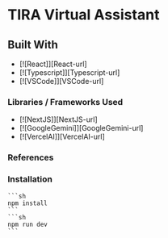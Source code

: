 # TIRA Virtual Assistant
<a name="readme-top"></a>

## Built With

* [![React]][React-url]
* [![Typescript]][Typescript-url]
* [![VSCode]][VSCode-url]

### Libraries / Frameworks Used

* [![NextJS]][NextJS-url]
* [![GoogleGemini]][GoogleGemini-url]
* [![VercelAI]][VercelAI-url]

### References



### Installation

    ```sh
    npm install
    ```
    ```sh
    npm run dev
    ```

